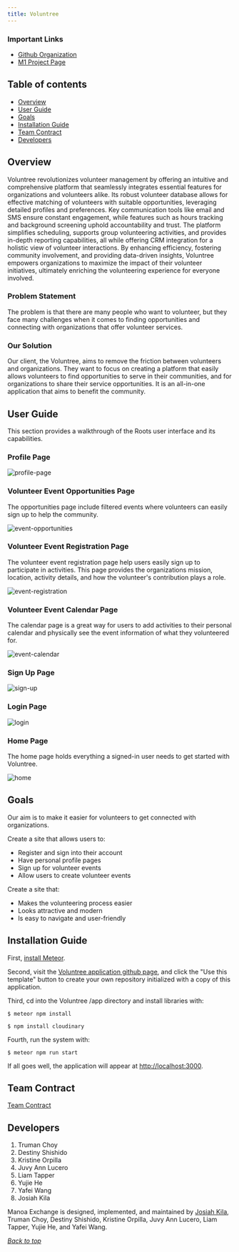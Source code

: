 ```yaml
---
title: Voluntree
---
```


### Important Links
* <a href = "https://github.com/team-roots">Github Organization</a>
* <a href = "https://github.com/orgs/team-roots/projects/1">M1 Project Page</a>

## Table of contents

* [Overview](#overview)
* [User Guide](#user-guide)
* [Goals](#goals)
* [Installation Guide](#installation-guide)
* [Team Contract](#team-contract)
* [Developers](#developers)

## Overview

Voluntree revolutionizes volunteer management by offering an intuitive and comprehensive platform that seamlessly integrates essential features for organizations and volunteers alike. Its robust volunteer database allows for effective matching of volunteers with suitable opportunities, leveraging detailed profiles and preferences. Key communication tools like email and SMS ensure constant engagement, while features such as hours tracking and background screening uphold accountability and trust. The platform simplifies scheduling, supports group volunteering activities, and provides in-depth reporting capabilities, all while offering CRM integration for a holistic view of volunteer interactions. By enhancing efficiency, fostering community involvement, and providing data-driven insights, Voluntree empowers organizations to maximize the impact of their volunteer initiatives, ultimately enriching the volunteering experience for everyone involved.

### Problem Statement

The problem is that there are many people who want to volunteer, but they face many challenges when it comes to finding opportunities and connecting with organizations that offer volunteer services.

### Our Solution

Our client, the Voluntree, aims to remove the friction between volunteers and organizations. They want to focus on creating a platform that easily allows volunteers to find opportunities to serve in their communities, and for organizations to share their service opportunities. It is an all-in-one application that aims to benefit the community.

## User Guide

This section provides a walkthrough of the Roots user interface and its capabilities.

### Profile Page

<img src="/images/initial-homepage/VoluntreeProfilePage.png" alt="profile-page">

### Volunteer Event Opportunities Page
The opportunities page include filtered events where volunteers can easily sign up to help the community. 

<img src="/images/initial-homepage/VoluntreeEventOpportunities.png" alt="event-opportunities">

### Volunteer Event Registration Page
The volunteer event registration page help users easily sign up to participate in activities. This page provides the organizations mission, location, activity details, and how the volunteer's contribution plays a role.

<img src="/images/initial-homepage/VolunteerEventRegistration.png" alt="event-registration">

### Volunteer Event Calendar Page
The calendar page is a great way for users to add activities to their personal calendar and physically see the event information of what they volunteered for. 

<img src="/images/initial-homepage/VoluntreeEventCalendar.png" alt="event-calendar">

### Sign Up Page

<img src="/images/initial-homepage/VoluntreeSignUp.png" alt="sign-up">

### Login Page

<img src="/images/initial-homepage/VoluntreeLogin.png" alt="login">

### Home Page
The home page holds everything a signed-in user needs to get started with Voluntree.

<img src="/images/M1/VoluntreeHomepage.PNG" alt="home">

## Goals

Our aim is to make it easier for volunteers to get connected with organizations.

Create a site that allows users to:
- Register and sign into their account
- Have personal profile pages
- Sign up for volunteer events
- Allow users to create volunteer events

Create a site that:

- Makes the volunteering process easier
- Looks attractive and modern
- Is easy to navigate and user-friendly

## Installation Guide
 
First, [install Meteor](https://www.meteor.com/install).

Second, visit the [Voluntree application github page](https://github.com/team-roots/voluntree-meteor-app), and click the "Use this template" button to create your own repository initialized with a copy of this application. 

Third, cd into the Voluntree /app directory and install libraries with:

```
$ meteor npm install
```

```
$ npm install cloudinary
```

Fourth, run the system with:

```
$ meteor npm run start
```

If all goes well, the application will appear at [http://localhost:3000](http://localhost:3000).

## Team Contract

<a href = "https://docs.google.com/document/d/1SxHmUM0TabvZTdlGjk9RQn5Vs0THKnciOy4t1PnJ_zg/edit?usp=sharing">Team Contract</a>

## Developers

1. Truman Choy
2. Destiny Shishido
3. Kristine Orpilla
4. Juvy Ann Lucero
5. Liam Tapper
6. Yujie He
7. Yafei Wang
8. Josiah Kila

Manoa Exchange is designed, implemented, and maintained by [Josiah Kila](https://josiahkila.github.io), Truman Choy, Destiny Shishido, Kristine Orpilla, Juvy Ann Lucero, Liam Tapper, Yujie He, and Yafei Wang.

_[Back to top](#important-links)_
